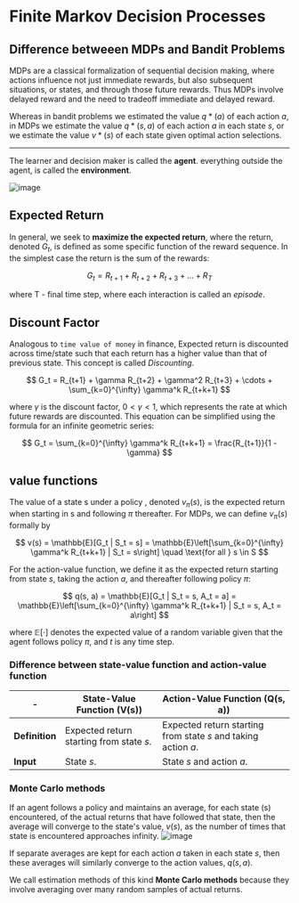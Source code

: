 # Finite Markov Decision Processes

## Difference betweeen MDPs and Bandit Problems

MDPs are a classical formalization of sequential decision making, where actions influence not just immediate rewards, but also subsequent situations, or states, and through those future rewards. Thus MDPs involve delayed reward and the need to tradeoff immediate and delayed reward.

Whereas in bandit problems we estimated the value $q*(a)$ of each action $a$, in MDPs we estimate the value $q*(s,a)$ of each action $a$ in each state $s$, or we estimate the value $v*(s)$ of each state given optimal action selections.

---

The learner and decision maker is called the **agent**. everything outside the agent, is called the **environment**.

![image](https://github.com/user-attachments/assets/94dceaae-ca3e-4bf4-8638-4a1c84c410b8)

## Expected Return

In general, we seek to **maximize the expected return**, where the return, denoted $G_t$, is defined as some specific function of the reward sequence. In the simplest case the return is the sum of the rewards:

$$
 G_t =R_{t+1} + R_{t+2} + R_{t+3} + ... + R_T
$$

where T - final time step, where each interaction is called an _episode_.

## Discount Factor

Analogous to `time value of money` in finance, Expected return is discounted across time/state such that each return has a higher value than that of previous state. This concept is called _Discounting_.

$$
G_t = R_{t+1} + \gamma R_{t+2} + \gamma^2 R_{t+3} + \cdots + \sum_{k=0}^{\infty} \gamma^k R_{t+k+1}
$$

where $\gamma$ is the discount factor, $0 < \gamma < 1$, which represents the rate at which future rewards are discounted. This equation can be simplified using the formula for an infinite geometric series:

$$
G_t = \sum_{k=0}^{\infty} \gamma^k R_{t+k+1} = \frac{R_{t+1}}{1 - \gamma}
$$

## value functions

The value of a state s under a policy , denoted $v_\pi(s)$, is the expected return when starting in s and following $\pi$ thereafter. For MDPs, we can define $v_\pi(s)$ formally by

$$
v(s) = \mathbb{E}[G_t | S_t = s] = \mathbb{E}\left[\sum_{k=0}^{\infty} \gamma^k R_{t+k+1} | S_t = s\right] \quad \text{for all } s \in S
$$

For the action-value function, we define it as the expected return starting from state $s$, taking the action $a$, and thereafter following policy $\pi$:

$$
q(s, a) = \mathbb{E}[G_t | S_t = s, A_t = a] = \mathbb{E}\left[\sum_{k=0}^{\infty} \gamma^k R_{t+k+1} | S_t = s, A_t = a\right]
$$

where $\mathbb{E}[\cdot]$ denotes the expected value of a random variable given that the agent follows policy $\pi$, and $t$ is any time step.

### Difference between state-value function and action-value function

| -              | **State-Value Function (V(s))**          | **Action-Value Function (Q(s, a))**                            |
| -------------- | ---------------------------------------- | -------------------------------------------------------------- |
| **Definition** | Expected return starting from state $s$. | Expected return starting from state $s$ and taking action $a$. |
| **Input**      | State $s$.                               | State $s$ and action $a$.                                      |

### Monte Carlo methods

If an agent follows a policy and maintains an average, for each state (s) encountered, of the actual returns that have followed that state, then the average will converge to the state's value, $v(s)$, as the number of times that state is encountered approaches infinity.
![image](https://github.com/user-attachments/assets/f3104189-0346-4ee0-b0bf-c9d19fa0320d)


If separate averages are kept for each action $a$ taken in each state $s$, then these averages will similarly converge to the action values, $q(s, a)$.

We call estimation methods of this kind **Monte Carlo methods** because they involve averaging over many random samples of actual returns.

